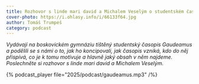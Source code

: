 ```yaml
---
title: Rozhovor s linde mari david a Michalem Veselým o studentském časopise Gaudeamus
cover-photo: https://i.ohlasy.info/i/66133f64.jpg
author: Tomáš Trumpeš
category: podcast
---
```


*Vydávají na boskovickém gymnáziu tištěný studentský časopis Gaudeamus a podělili se s námi o to, jak ho koncipovali, jak časopis vzniká, kdo do něj přispívá, co je k tomu motivuje a hlavně jaký obsah v něm najdeme. Poslechněte si rozhovor s linde mari david a Michalem Veselým.*

{% podcast_player file="2025/podcast/gaudeamus.mp3" /%}